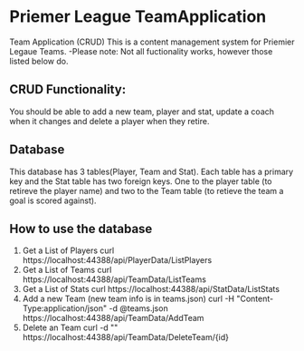 # Priemer League TeamApplication 
Team Application (CRUD)
This is a content management system for Priemier Legaue Teams.
-Please note: Not all fuctionality works, however those listed below do.

## CRUD Functionality:
You should be able to add a new team, player and stat, update a coach when it changes and delete a player when they retire. 

## Database
This database has 3 tables(Player, Team and Stat). Each table has a primary key and the Stat table has two foreign keys. One to the player table (to retireve the player name) and two to the Team table (to retieve the team a goal is scored against).

## How to use the database
 1. Get a List of Players curl https://localhost:44388/api/PlayerData/ListPlayers
 2. Get a List of Teams curl https://localhost:44388/api/TeamData/ListTeams
 3. Get a List of Stats curl https://localhost:44388/api/StatData/ListStats
 4. Add a new Team (new team info is in teams.json) curl -H "Content-Type:application/json" -d @teams.json https://localhost:44388/api/TeamData/AddTeam
 5. Delete an Team curl -d "" https://localhost:44388/api/TeamData/DeleteTeam/{id}





